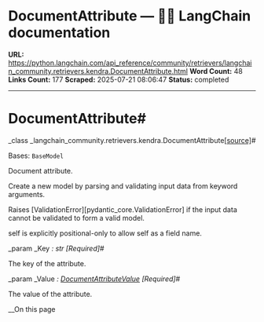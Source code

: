 # DocumentAttribute — 🦜🔗 LangChain  documentation

**URL:** https://python.langchain.com/api_reference/community/retrievers/langchain_community.retrievers.kendra.DocumentAttribute.html
**Word Count:** 48
**Links Count:** 177
**Scraped:** 2025-07-21 08:06:47
**Status:** completed

---

# DocumentAttribute\#

_class _langchain\_community.retrievers.kendra.DocumentAttribute[\[source\]](https://python.langchain.com/api_reference/_modules/langchain_community/retrievers/kendra.html#DocumentAttribute)\#     

Bases: `BaseModel`

Document attribute.

Create a new model by parsing and validating input data from keyword arguments.

Raises \[ValidationError\]\[pydantic\_core.ValidationError\] if the input data cannot be validated to form a valid model.

self is explicitly positional-only to allow self as a field name.

_param _Key _: str_ _\[Required\]_\#     

The key of the attribute.

_param _Value _: [DocumentAttributeValue](https://python.langchain.com/api_reference/community/retrievers/langchain_community.retrievers.kendra.DocumentAttributeValue.html#langchain_community.retrievers.kendra.DocumentAttributeValue "langchain_community.retrievers.kendra.DocumentAttributeValue")_ _\[Required\]_\#     

The value of the attribute.

__On this page
